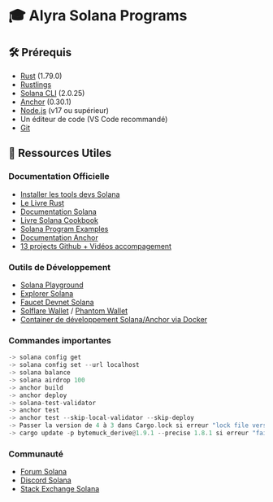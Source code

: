 # 🎓 Alyra Solana Programs

## 🛠 Prérequis

- [Rust](https://www.rust-lang.org/tools/install) (1.79.0)
- [Rustlings](https://github.com/rust-lang/rustlings)
- [Solana CLI](https://docs.solana.com/cli/install-solana-cli-tools) (2.0.25)
- [Anchor](https://www.anchor-lang.com/docs/installation) (0.30.1)
- [Node.js](https://nodejs.org/) (v17 ou supérieur)
- Un éditeur de code (VS Code recommandé)
- [Git](https://git-scm.com/)

## 📖 Ressources Utiles

### Documentation Officielle
- [Installer les tools devs Solana](https://solana.com/docs/intro/installation)
- [Le Livre Rust](https://doc.rust-lang.org/book/)
- [Documentation Solana](https://docs.solana.com/)
- [Livre Solana Cookbook](https://solanacookbook.com/)
- [Solana Program Examples](https://github.com/solana-developers/program-examples)
- [Documentation Anchor](https://www.anchor-lang.com/)
- [13 projects Github + Vidéos accompagement](https://github.com/solana-developers/developer-bootcamp-2024)

### Outils de Développement

- [Solana Playground](https://beta.solpg.io/)
- [Explorer Solana](https://explorer.solana.com/)
- [Faucet Devnet Solana](https://faucet.solana.com/)
- [Solflare Wallet](https://solflare.com/) / [Phantom Wallet](https://phantom.app/)
- [Container de développement Solana/Anchor via Docker](https://github.com/pylejeune/solana-rust-anchor)

### Commandes importantes

```rust
-> solana config get
-> solana config set --url localhost
-> solana balance
-> solana airdrop 100
-> anchor build
-> anchor deploy
-> solana-test-validator
-> anchor test
-> anchor test --skip-local-validator --skip-deploy
-> Passer la version de 4 à 3 dans Cargo.lock si erreur "lock file version 4 requires `-Znext-lockfile-bump`"
-> cargo update -p bytemuck_derive@1.9.1 --precise 1.8.1 si erreur "failed to parse manifest at `/Users/odomart/.cargo/registry/src/index.crates.io-6f17d22bba15001f/bytemuck_derive-1.9.1/Cargo.toml`"
```

### Communauté

- [Forum Solana](https://forums.solana.com/)
- [Discord Solana](https://solana.com/discord)
- [Stack Exchange Solana](https://solana.stackexchange.com/)